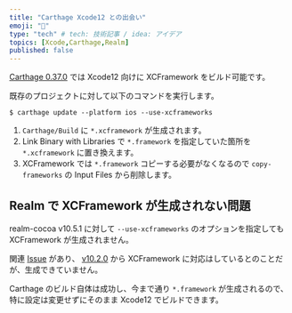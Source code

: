 ```yaml
---
title: "Carthage Xcode12 との出会い"
emoji: "🔨"
type: "tech" # tech: 技術記事 / idea: アイデア
topics: [Xcode,Carthage,Realm]
published: false
---
```


[Carthage 0.37.0](https://github.com/Carthage/Carthage/releases/tag/0.37.0) では Xcode12 向けに XCFramework をビルド可能です。

既存のプロジェクトに対して以下のコマンドを実行します。

```
$ carthage update --platform ios --use-xcframeworks
```

1. `Carthage/Build` に `*.xcframework` が生成されます。
2. Link Binary with Libraries で `*.framework` を指定していた箇所を `*.xcframework` に置き換えます。
3. XCFramework では `*.framework` コピーする必要がなくなるので `copy-frameworks` の Input Files から削除します。

## Realm で XCFramework が生成されない問題

realm-cocoa v10.5.1 に対して `--use-xcframeworks` のオプションを指定しても XCFramework が生成されません。

関連 [Issue](https://github.com/realm/realm-cocoa/issues/7031) があり、 [v10.2.0](https://github.com/realm/realm-cocoa/releases/tag/v10.2.0) から XCFramework に対応はしているとのことだが、生成できていません。

Carthage のビルド自体は成功し、今まで通り `*.framework` が生成されるので、特に設定は変更せずにそのまま Xcode12 でビルドできます。

